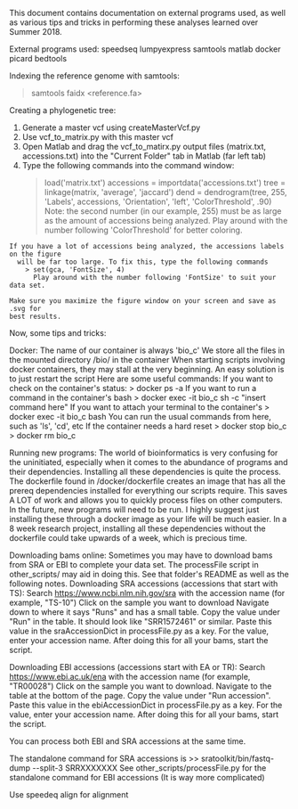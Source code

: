 This document contains documentation on external programs used, as well as various
tips and tricks in performing these analyses learned over Summer 2018.

External programs used:
speedseq
lumpyexpress
samtools
matlab
docker
picard
bedtools

Indexing the reference genome with samtools:
  > samtools faidx <reference.fa>

Creating a phylogenetic tree:
  1. Generate a master vcf using createMasterVcf.py
  2. Use vcf_to_matrix.py with this master vcf
  3. Open Matlab and drag the vcf_to_matirx.py output files (matrix.txt, accessions.txt)
      into the "Current Folder" tab in Matlab (far left tab)
  4. Type the following commands into the command window:
      > load('matrix.txt')
      > accessions = importdata('accessions.txt')
      > tree = linkage(matrix, 'average', 'jaccard')
      > dend = dendrogram(tree, 255, 'Labels', accessions, 'Orientation', 'left', 'ColorThreshold', .90)
          Note: the second number (in our example, 255) must be as large as the
            amount of accessions being analyzed. Play around with the number
            following 'ColorThreshold' for better coloring.

    If you have a lot of accessions being analyzed, the accessions labels on the figure
      will be far too large. To fix this, type the following commands
        > set(gca, 'FontSize', 4)
          Play around with the number following 'FontSize' to suit your data set.

    Make sure you maximize the figure window on your screen and save as .svg for
    best results.


Now, some tips and tricks:

Docker:
  The name of our container is always 'bio_c'
  We store all the files in the mounted directory /bio/ in the container
  When starting scripts involving docker containers, they may stall at the very
    beginning. An easy solution is to just restart the script
  Here are some useful commands:
    If you want to check on the container's status:
      > docker ps -a
    If you want to run a command in the container's bash
      > docker exec -it bio_c sh -c "insert command here"
    If you want to attach your terminal to the container's
      > docker exec -it bio_c bash
      You can run the usual commands from here, such as 'ls', 'cd', etc
    If the container needs a hard reset
      > docker stop bio_c
      > docker rm bio_c

Running new programs:
  The world of bioinformatics is very confusing for the uninitiated, especially
  when it comes to the abundance of programs and their dependencies.
  Installing all these dependencies is quite the process. The dockerfile found in
  /docker/dockerfile creates an image that has all the prereq dependencies installed
  for everything our scripts require. This saves A LOT of work and allows you to
  quickly process files on other computers. In the future, new programs will need
  to be run. I highly suggest just installing these through a docker image as your
  life will be much easier. In a 8 week research project, installing all these
  dependencies without the dockerfile could take upwards of a week, which is precious
  time.

Downloading bams online:
  Sometimes you may have to download bams from SRA or EBI to complete your data
  set. The processFile script in other_scripts/ may aid in doing this. See that
  folder's README as well as the following notes.
  Downloading SRA accessions (accessions that start with TS):
    Search https://www.ncbi.nlm.nih.gov/sra with the accession name (for example, "TS-10")
    Click on the sample you want to download
    Navigate down to where it says "Runs" and has a small table.
    Copy the value under "Run" in the table. It should look like "SRR1572461" or similar.
    Paste this value in the sraAccessionDict in processFile.py as a key.
    For the value, enter your accession name.
    After doing this for all your bams, start the script.

  Downloading EBI accessions (accessions start with EA or TR):
    Search https://www.ebi.ac.uk/ena with the accession name (for example, "TR00028")
    Click on the sample you want to download.
    Navigate to the table at the bottom of the page.
    Copy the value under "Run accession".
    Paste this value in the ebiAccessionDict in processFile.py as a key.
    For the value, enter your accession name.
    After doing this for all your bams, start the script.

  You can process both EBI and SRA accessions at the same time.

  The standalone command for SRA accessions is
    >> sratoolkit/bin/fastq-dump --split-3 SRRXXXXXXX
  See other_scripts/processFile.py for the standalone command for EBI accessions
    (It is way more complicated)

  Use speedeq align for alignment
